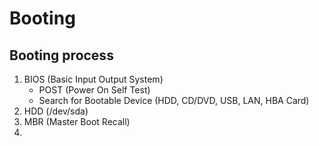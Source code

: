 # Booting

## Booting process

1. BIOS (Basic Input Output System)
   - POST (Power On Self Test)
   - Search for Bootable Device (HDD, CD/DVD, USB, LAN, HBA Card)
2. HDD (/dev/sda)
3. MBR (Master Boot Recall)
4.

